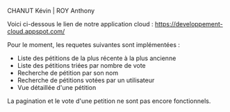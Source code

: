 

CHANUT Kévin | ROY Anthony

Voici ci-dessous le lien de notre application cloud : 
https://developpement-cloud.appspot.com/

Pour le moment, les requetes suivantes sont implémentées :
- Liste des pétitions de la plus récente à la plus ancienne
- Liste des pétitions triées par nombre de vote
- Recherche de pétition par son nom
- Recherche de pétitions votées par un utilisateur 
- Vue détaillée d'une pétition

La pagination et le vote d'une petition ne sont pas encore fonctionnels.
